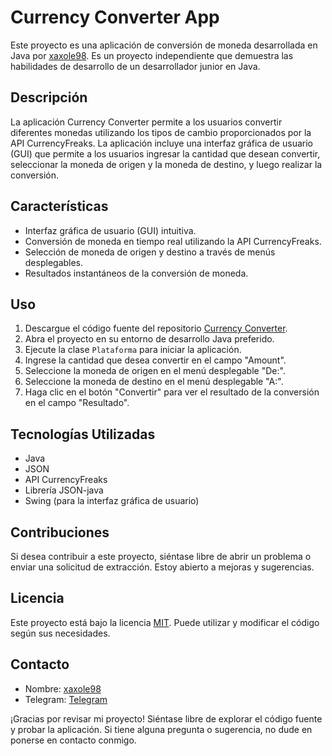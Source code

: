 # Currency Converter App

Este proyecto es una aplicación de conversión de moneda desarrollada en Java por [xaxole98](https://github.com/xaxole98). Es un proyecto independiente que demuestra las habilidades de desarrollo de un desarrollador junior en Java.

## Descripción

La aplicación Currency Converter permite a los usuarios convertir diferentes monedas utilizando los tipos de cambio proporcionados por la API CurrencyFreaks. La aplicación incluye una interfaz gráfica de usuario (GUI) que permite a los usuarios ingresar la cantidad que desean convertir, seleccionar la moneda de origen y la moneda de destino, y luego realizar la conversión.

## Características

- Interfaz gráfica de usuario (GUI) intuitiva.
- Conversión de moneda en tiempo real utilizando la API CurrencyFreaks.
- Selección de moneda de origen y destino a través de menús desplegables.
- Resultados instantáneos de la conversión de moneda.

## Uso

1. Descargue el código fuente del repositorio [Currency Converter](https://github.com/xaxole98/currency-converter).
2. Abra el proyecto en su entorno de desarrollo Java preferido.
3. Ejecute la clase `Plataforma` para iniciar la aplicación.
4. Ingrese la cantidad que desea convertir en el campo "Amount".
5. Seleccione la moneda de origen en el menú desplegable "De:".
6. Seleccione la moneda de destino en el menú desplegable "A:".
7. Haga clic en el botón "Convertir" para ver el resultado de la conversión en el campo "Resultado".

## Tecnologías Utilizadas

- Java
- JSON
- API CurrencyFreaks
- Librería JSON-java
- Swing (para la interfaz gráfica de usuario)

## Contribuciones

Si desea contribuir a este proyecto, siéntase libre de abrir un problema o enviar una solicitud de extracción. Estoy abierto a mejoras y sugerencias.

## Licencia

Este proyecto está bajo la licencia [MIT](https://github.com/xaxole98/currency-converter/blob/main/LICENSE). Puede utilizar y modificar el código según sus necesidades.

## Contacto

- Nombre: [xaxole98](https://github.com/xaxole98)
- Telegram: [Telegram](https://t.me/xaxole98)

¡Gracias por revisar mi proyecto! Siéntase libre de explorar el código fuente y probar la aplicación. Si tiene alguna pregunta o sugerencia, no dude en ponerse en contacto conmigo.
